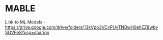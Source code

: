 # MABLE

Link to ML Models - https://drive.google.com/drive/folders/13kVpo3VCvPUvTNBwH0ehEZ8wbvSUVFeS?usp=sharing
